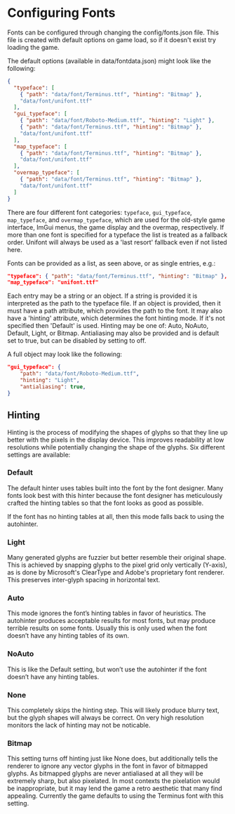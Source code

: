 # Configuring Fonts

Fonts can be configured through changing the config/fonts.json file. This file is created with
default options on game load, so if it doesn't exist try loading the game.

The default options (available in data/fontdata.json) might look like the following:
```json
{
  "typeface": [
    { "path": "data/font/Terminus.ttf", "hinting": "Bitmap" },
    "data/font/unifont.ttf"
  ],
  "gui_typeface": [
    { "path": "data/font/Roboto-Medium.ttf", "hinting": "Light" },
    { "path": "data/font/Terminus.ttf", "hinting": "Bitmap" },
    "data/font/unifont.ttf"
  ],
  "map_typeface": [
    { "path": "data/font/Terminus.ttf", "hinting": "Bitmap" },
    "data/font/unifont.ttf"
  ],
  "overmap_typeface": [
    { "path": "data/font/Terminus.ttf", "hinting": "Bitmap" },
    "data/font/unifont.ttf"
  ]
}
```

There are four different font categories: `typeface`, `gui_typeface`, `map_typeface`, and `overmap_typeface`,
which are used for the old-style game interface, ImGui menus, the game display and the overmap, respectively.
If more than one font is specified for a typeface the list is treated as a fallback order. Unifont will always
be used as a 'last resort' fallback even if not listed here.

Fonts can be provided as a list, as seen above, or as single entries, e.g.:
```json
"typeface": { "path": "data/font/Terminus.ttf", "hinting": "Bitmap" },
"map_typeface": "unifont.ttf"
```
Each entry may be a string or an object. If a string is provided it is interpreted as the path to the typeface file.
If an object is provided, then it must have a path attribute, which provides the path to the font. It may also have
a 'hinting' attribute, which determines the font hinting mode. If it's not specified then 'Default' is used.
Hinting may be one of: Auto, NoAuto, Default, Light, or Bitmap. Antialiasing may also be provided and is default set
to true, but can be disabled by setting to off.

A full object may look like the following:
```json
"gui_typeface": {
	"path": "data/font/Roboto-Medium.ttf",
	"hinting": "Light",
	"antialiasing": true,
}
```

## Hinting

Hinting is the process of modifying the shapes of glyphs so that
they line up better with the pixels in the display device. This
improves readability at low resolutions while potentially changing the
shape of the glyphs. Six different settings are available:

### Default

The default hinter uses tables built into the font by the font
designer. Many fonts look best with this hinter because the font
designer has meticulously crafted the hinting tables so that the font
looks as good as possible.

If the font has no hinting tables at all, then this mode falls back to
using the autohinter.

### Light

Many generated glyphs are fuzzier but better resemble their original
shape. This is achieved by snapping glyphs to the pixel grid only
vertically (Y-axis), as is done by Microsoft's ClearType and Adobe's
proprietary font renderer. This preserves inter-glyph spacing in
horizontal text.

### Auto

This mode ignores the font’s hinting tables in favor of
heuristics. The autohinter produces acceptable results for most fonts,
but may produce terrible results on some fonts. Usually this is only
used when the font doesn’t have any hinting tables of its own.

### NoAuto

This is like the Default setting, but won’t use the autohinter if the
font doesn’t have any hinting tables.

### None

This completely skips the hinting step. This will likely produce
blurry text, but the glyph shapes will always be correct. On very
high resolution monitors the lack of hinting may not be noticable.

### Bitmap

This setting turns off hinting just like None does, but additionally
tells the renderer to ignore any vector glyphs in the font in favor of
bitmapped glyphs. As bitmapped glyphs are never antialiased at all
they will be extremely sharp, but also pixelated. In most contexts the
pixelation would be inappropriate, but it may lend the game a retro
aesthetic that many find appealing. Currently the game defaults to
using the Terminus font with this setting.
